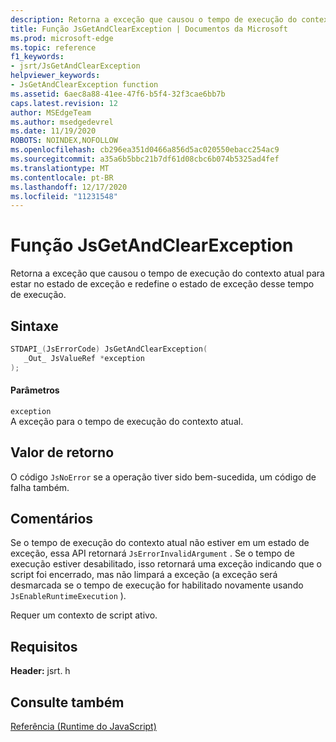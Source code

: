 ```yaml
---
description: Retorna a exceção que causou o tempo de execução do contexto atual para estar no estado de exceção e redefine o estado de exceção desse tempo de execução.
title: Função JsGetAndClearException | Documentos da Microsoft
ms.prod: microsoft-edge
ms.topic: reference
f1_keywords:
- jsrt/JsGetAndClearException
helpviewer_keywords:
- JsGetAndClearException function
ms.assetid: 6aec8a88-41ee-47f6-b5f4-32f3cae6bb7b
caps.latest.revision: 12
author: MSEdgeTeam
ms.author: msedgedevrel
ms.date: 11/19/2020
ROBOTS: NOINDEX,NOFOLLOW
ms.openlocfilehash: cb296ea351d0466a856d5ac020550ebacc254ac9
ms.sourcegitcommit: a35a6b5bbc21b7df61d08cbc6b074b5325ad4fef
ms.translationtype: MT
ms.contentlocale: pt-BR
ms.lasthandoff: 12/17/2020
ms.locfileid: "11231548"
---
```

# Função JsGetAndClearException

Retorna a exceção que causou o tempo de execução do contexto atual para estar no estado de exceção e redefine o estado de exceção desse tempo de execução.  
  
## Sintaxe  
  
```cpp  
STDAPI_(JsErrorCode) JsGetAndClearException(  
   _Out_ JsValueRef *exception  
);  
```  
  
#### Parâmetros  
 `exception`  
 A exceção para o tempo de execução do contexto atual.  
  
## Valor de retorno  
 O código `JsNoError` se a operação tiver sido bem-sucedida, um código de falha também.  
  
## Comentários  
 Se o tempo de execução do contexto atual não estiver em um estado de exceção, essa API retornará `JsErrorInvalidArgument` . Se o tempo de execução estiver desabilitado, isso retornará uma exceção indicando que o script foi encerrado, mas não limpará a exceção (a exceção será desmarcada se o tempo de execução for habilitado novamente usando `JsEnableRuntimeExecution` ).  
  
 Requer um contexto de script ativo.  
  
## Requisitos  
 **Header:** jsrt. h  
  
## Consulte também  
 [Referência (Runtime do JavaScript)](../chakra-hosting/reference-javascript-runtime.md)
